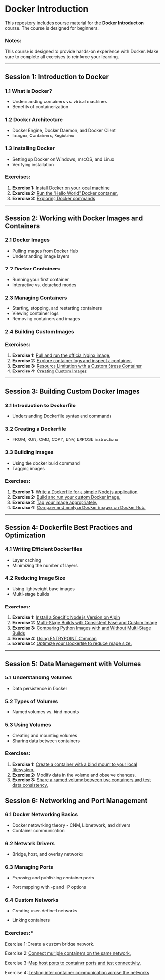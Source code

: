 # Docker Introduction

This repository includes course material for the **Docker Introduction** course. The course is designed for beginners.

### **Notes:**
This course is designed to provide hands-on experience with Docker. Make sure to complete all exercises to reinforce your learning.

---

## **Session 1: Introduction to Docker**

### **1.1 What is Docker?**
- Understanding containers vs. virtual machines
- Benefits of containerization

### **1.2 Docker Architecture**
- Docker Engine, Docker Daemon, and Docker Client
- Images, Containers, Registries

### **1.3 Installing Docker**
- Setting up Docker on Windows, macOS, and Linux
- Verifying installation

### **Exercises:**
1. **Exercise 1:** [Install Docker on your local machine.](./Session%201/Session1_Exercise1.md)
2. **Exercise 2:** [Run the "Hello World" Docker container.](./Session%201/Session1_Exercise2.md)
3. **Exercise 3:** [Exploring Docker commands](./Session%201/Session1_Exercise3.md)

---

## **Session 2: Working with Docker Images and Containers**

### **2.1 Docker Images**
- Pulling images from Docker Hub
- Understanding image layers

### **2.2 Docker Containers**
- Running your first container
- Interactive vs. detached modes

### **2.3 Managing Containers**
- Starting, stopping, and restarting containers
- Viewing container logs
- Removing containers and images

### **2.4 Building Custom Images**

### **Exercises:**
1. **Exercise 1:** [Pull and run the official Nginx image.](./Session%202/Session2_Exercise1.md)
2. **Exercise 2:** [Explore container logs and inspect a container.](./Session%202/Session2_Exercise2.md)
3. **Exercise 3:** [Resource Limitation with a Custom Stress Container](./Session%202/Session2_Exercise3.md)
4. **Exercise 4:** [Creating Custom Images](./Session%202/Session2_Exercise4.md)

---

## **Session 3: Building Custom Docker Images**

### **3.1 Introduction to Dockerfile**
- Understanding Dockerfile syntax and commands

### **3.2 Creating a Dockerfile**
- FROM, RUN, CMD, COPY, ENV, EXPOSE instructions

### **3.3 Building Images**
- Using the docker build command
- Tagging images

### **Exercises:**
1. **Exercise 1:** [Write a Dockerfile for a simple Node.js application.](./Session%203/Session3_Exercise1.md)
2. **Exercise 2:** [Build and run your custom Docker image.](./Session%203/Session3_Exercise2.md)
3. **Exercise 3:** [Tag your image appropriately.](./Session%203/Session3_Exercise3.md)
4. **Exercise 4:** [Compare and analyze Docker images on Docker Hub.](./Session%203/Session3_Exercise4.md)


---

## **Session 4: Dockerfile Best Practices and Optimization**

### **4.1 Writing Efficient Dockerfiles**
- Layer caching
- Minimizing the number of layers

### **4.2 Reducing Image Size**
- Using lightweight base images
- Multi-stage builds

### **Exercises:**
1. **Exercise 1:** [Install a Specific Node.js Version on Alpin](./Session%204/Session4_Exercise1.md)
2. **Exercise 2:** [Multi-Stage Builds with Consistent Base and Custom Image](./Session%204/Session4_Exercise2.md)
3. **Exercise 3:** [Comparing Python Images with and Without Multi-Stage Builds](./Session%204/Session4_Exercise3.md)
4. **Exercise 4:** [Using ENTRYPOINT Comman](./Session%203/Session4_Exercise4.md)
5. **Exercise 5:** [Optimize your Dockerfile to reduce image size.](./Session%203/Session4_Exercise5.md)

---

## **Session 5: Data Management with Volumes**

### **5.1 Understanding Volumes**
- Data persistence in Docker

### **5.2 Types of Volumes**
- Named volumes vs. bind mounts

### **5.3 Using Volumes**
- Creating and mounting volumes
- Sharing data between containers

### **Exercises:**
1. **Exercise 1:** [Create a container with a bind mount to your local filesystem.](./Session%205/Session5_Exercise1.md)
2. **Exercise 2:** [Modify data in the volume and observe changes.](./Session%205/Session5_Exercise2.md)
3. **Exercise 3:** [Share a named volume between two containers and test data consistency.](./Session%205/Session5_Exercise3.md)

## **Session 6: Networking and Port Management**
### **6.1 Docker Networking Basics**

- Docker netowrking theory - CNM, Libnetwork, and drivers
- Container communication

### **6.2 Network Drivers**

- Bridge, host, and overlay networks

### **6.3 Managing Ports**

- Exposing and publishing container ports

- Port mapping with -p and -P options

### **6.4 Custom Networks**

- Creating user-defined networks

- Linking containers

### **Exercises:***

Exercise 1: [Create a custom bridge network.](./Session%206/Session6_Exercise1.md)

Exercise 2: [Connect multiple containers on the same network.](./Session%206/Session6_Exercise2.md)

Exercise 3: [Map host ports to container ports and test connectivity.](./Session%206/Session6_Exercise3.md)

Exercise 4: [Testing inter container communication acrose the networks](./Session%206/Session6_Exercise4.md)

